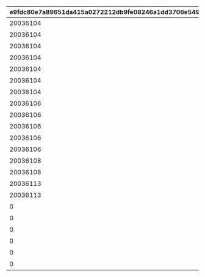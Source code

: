 |e9fdc80e7a89651da415a0272212db9fe08246a1dd3706e549a115814a76644b|3523597e68782b78543a54f14c147e92419fc160f7e14ad4d99c3d60e4e4a252|1f7812eafd79dcdd231ae2d7b5300ff0875ebb564f13e582f311a34d33a872ae|06335e755d651915bba20ac6915913c0dcd091e08897e9ef1a04a6bd93e5732b|d65c39c1ca86277351465203e577d6c2ec4db9046cd3127ade456b07b820819d|ba624ccd29c1e1ad4ff9fa3cd0fc318136bd00073e665db93a938d873069dee0|8ea3d770100b428ba12634302d734a2d1a8a66d739d49f6c0fa9ba57806311d1|
| --- | --- | --- | --- | --- | --- | --- |
|20036104|0|0|4|開会式|1006401|10064|
|20036104|0|0|3|開会式|1006402|10064|
|20036104|0|1006402|1|徒競走|1006403|10064|
|20036104|0|1006402|4|徒競走|1006404|10064|
|20036104|0|1006402|2|徒競走|1006405|10064|
|20036104|0|1006405|2|騎馬戦|1006406|10064|
|20036104|0|1006405|4|騎馬戦|1006407|10064|
|20036106|0|1006406|3|昼休憩|1006408|10064|
|20036106|0|1006406|4|昼休憩|1006409|10064|
|20036106|0|1006408|3|学術文化出展各種|1006410|10064|
|20036106|0|1006408|4|学術文化出展各種|1006411|10064|
|20036106|0|1006408|1|学術文化出展各種|1006412|10064|
|20036108|0|1006410|4|侍女風給仕喫茶|1006413|10064|
|20036108|0|1006410|3|侍女風給仕喫茶|1006414|10064|
|20036113|0|1006414|3|総合リレー|1006415|10064|
|20036113|0|1006414|4|総合リレー|1006416|10064|
|0|2003601|1006415|1|セレモニーステージ|1006417|10064|
|0|2003601|1006415|4|セレモニーステージ|1006418|10064|
|0|2003601|1006415|2|セレモニーステージ|1006419|10064|
|0|2003601|1006419|3|閉会式|1006420|10064|
|0|2003601|1006419|4|閉会式|1006421|10064|
|0|2003601|1006420|4|コンプリート演出|1006422|10064|